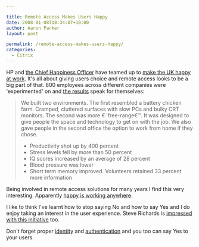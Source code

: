 ```yaml
---

title: Remote Access Makes Users Happy
date: 2008-01-08T18:34:07+10:00
author: Aaron Parker
layout: post

permalink: /remote-access-makes-users-happy/
categories:
  - Citrix
---
```

HP and [the Chief Happiness Officer](http://positivesharing.com/2008/01/hp-and-i-team-up-to-make-the-uk-happy-at-work/) have teamed up to [make the UK happy at work](http://h40059.www4.hp.com/campaigns/happypeople/index.html?jumpid=ex_r135_1-4BJKH_uk_en_smb_psg/mu/pr/happypeopletwo). It's all about giving users choice and remote access looks to be a big part of that. 800 employees across different companies were 'experimented' on and [the results](http://h40059.www4.hp.com/campaigns/happypeople/experiment.html) speak for themselves:

> We built two environments. The first resembled a battery chicken farm. Cramped, cluttered surfaces with slow PCs and bulky CRT monitors. The second was more €˜free-range€™. It was designed to give people the space and technology to get on with the job. We also gave people in the second office the option to work from home if they chose.
> 
>   * Productivity shot up by 400 percent
>   * Stress levels fell by more than 50 percent
>   * IQ scores increased by an average of 28 percent
>   * Blood pressure was lower
>   * Short term memory improved. Volunteers retained 33 percent more information

Being involved in remote access solutions for many years I find this very interesting. Apparently [happy is working anywhere](http://h40059.www4.hp.com/campaigns/happypeople/work.html).

I like to think I've learnt how to stop saying No and how to say Yes and I do enjoy taking an interest in the user experience. Steve Richards is [impressed with this initiative](http://steves.seasidelife.com/2008/01/08/mobile-users-are-happier/) too.

Don't forget proper [identity]({{site.baseurl}}/remote-access/access-gateway-vs-secure-gateway-part-1-a-case-of-mistaken-identity) and [authentication]({{site.baseurl}}/isa-server/strengthening-owa-authentication-with-isa-2006-and-rsa-securid) and you too can say Yes to your users.